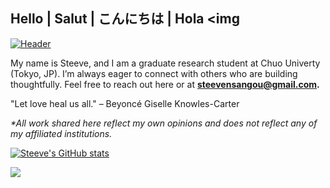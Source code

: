 <!--Title-->
## Hello | Salut | こんにちは | Hola <img 

<!--Header-->
[![Header](https://media.licdn.com/dms/image/v2/D5616AQFjeKJhRzWWgQ/profile-displaybackgroundimage-shrink_350_1400/profile-displaybackgroundimage-shrink_350_1400/0/1720402054591?e=1763596800&v=beta&t=ug4Ufel4oTloRhPDvT6X6oFtAxeqzcwAUwwoSedxxqg)]([https://some-url.dev/](https://www.linkedin.com/in/steeve-nsangou-572341241/))
<!--
**SGNILC/SGNILC** is a ✨ _special_ ✨ repository because its `README.md` (this file) appears on your GitHub profile.
![javascript](https://github.com/user-attachments/assets/1ec1dfda-a55f-4f65-899b-2706a443fffe)

Here are some ideas to get you started:
![javascript](https://github.com/user-attachments/assets/6938a8c7-0ff4-457f-9ff3-7a269a2e0577)
<img width="1584" height="396" alt="Black Liquid Minimalist Daily Quotes LinkedIn Banner" src="https://github.com/user-attachments/assets/ea4e4e58-0e31-4f4c-ab2f-f25f84b19652" />

- 🔭 I’m currently working on ...
- 🌱 I’m currently learning ...
- 👯 I’m looking to collaborate on ...
- 🤔 I’m looking for help with ...
- 💬 Ask me about ...
- 📫 How to reach me: ...
- 😄 Pronouns: ...
- ⚡ Fun fact: ...
-->
<!--Introduction-->
My name is Steeve, and I am a graduate research student at Chuo Univerty (Tokyo, JP). I’m always eager to connect with others who are building thoughtfully. Feel free to reach out here or at <b>steevensangou@gmail.com.</b>

"Let love heal us all." – Beyoncé Giselle Knowles-Carter

<i>*All work shared here reflect my own opinions and does not reflect any of my affiliated institutions.</i>

<!--User Statistics-->
[![Steeve's GitHub stats](https://github-readme-stats.vercel.app/api?username=sgnilc)](https://github.com/anuraghazra/github-readme-stats)

<!--User Skills-->
![](https://img.shields.io/badge/<Code>-<JavaScript>-informational?style=flat&logo=<JavaScript>&logoColor=white&color=2bbc8a)
